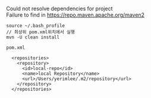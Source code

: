 Could not resolve dependencies for project    
Failure to find  in https://repo.maven.apache.org/maven2  
    
    
```    
source ~/.bash_profile
// 최상위 pom.xml위치에서 실행
mvn -U clean install
```
```
pom.xml

  <repositories>
    <repository>
      <id>local-repo</id>
      <name>local Repository</name>
      <url>/Users/yerimlee/.m2/repository</url>
    </repository>
  </repositories>
```
